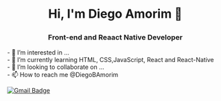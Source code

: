  <h1><p align="center"> Hi, I'm Diego Amorim 👋</p></h1>
<h3><p align="center">Front-end and Reaact Native Developer</p>
</h3>
- 👀 I’m interested in ...<br>
- 🌱 I’m currently learning HTML, CSS,JavaScript, React and React-Native <br>
- 💞️ I’m looking to collaborate on ...<br>
- 📫 How to reach me @DiegoBAmorim<br>


[![Gmail Badge](https://img.shields.io/badge/-diegobarbosamorim@gmail.com-6633cc?style=flat-square&logo=Gmail&logoColor=white&link=mailto:diegobarboasmorim@gmail.com)](mailto:diegobarbosamorim@gmail.com)

<!---
DiegoBAmorim/DiegoBAmorim is a ✨ special ✨ repository because its `README.md` (this file) appears on your GitHub profile.
You can click the Preview link to take a look at your changes.
--->
